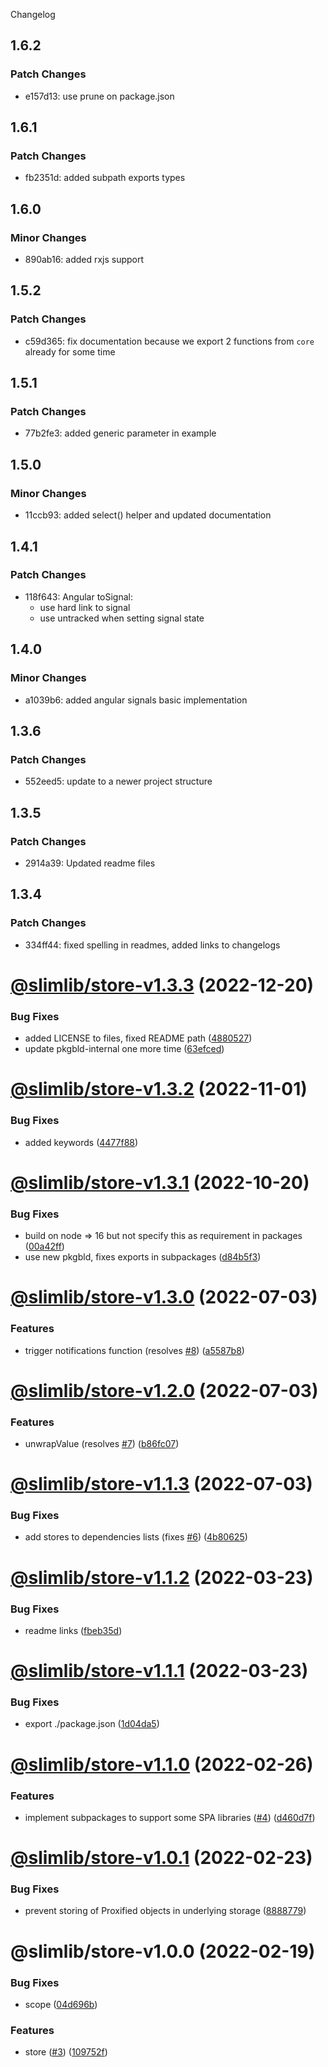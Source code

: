 Changelog

## 1.6.2

### Patch Changes

- e157d13: use prune on package.json

## 1.6.1

### Patch Changes

- fb2351d: added subpath exports types

## 1.6.0

### Minor Changes

- 890ab16: added rxjs support

## 1.5.2

### Patch Changes

- c59d365: fix documentation because we export 2 functions from `core` already for some time

## 1.5.1

### Patch Changes

- 77b2fe3: added generic parameter in example

## 1.5.0

### Minor Changes

- 11ccb93: added select() helper and updated documentation

## 1.4.1

### Patch Changes

- 118f643: Angular toSignal:
  - use hard link to signal
  - use untracked when setting signal state

## 1.4.0

### Minor Changes

- a1039b6: added angular signals basic implementation

## 1.3.6

### Patch Changes

- 552eed5: update to a newer project structure

## 1.3.5

### Patch Changes

- 2914a39: Updated readme files

## 1.3.4

### Patch Changes

- 334ff44: fixed spelling in readmes, added links to changelogs

# [@slimlib/store-v1.3.3](https://github.com/kshutkin/slimlib/compare/@slimlib/store-v1.3.2...@slimlib/store-v1.3.3) (2022-12-20)

### Bug Fixes

- added LICENSE to files, fixed README path ([4880527](https://github.com/kshutkin/slimlib/commit/4880527d54cf874317b18926856bdb01c16fa6cf))
- update pkgbld-internal one more time ([63efced](https://github.com/kshutkin/slimlib/commit/63efced8ec63a8331b4ddf8618d46a8a89419482))

# [@slimlib/store-v1.3.2](https://github.com/kshutkin/slimlib/compare/@slimlib/store-v1.3.1...@slimlib/store-v1.3.2) (2022-11-01)

### Bug Fixes

- added keywords ([4477f88](https://github.com/kshutkin/slimlib/commit/4477f8864e45deba1d9275ddc9dd462b3bdd9860))

# [@slimlib/store-v1.3.1](https://github.com/kshutkin/slimlib/compare/@slimlib/store-v1.3.0...@slimlib/store-v1.3.1) (2022-10-20)

### Bug Fixes

- build on node => 16 but not specify this as requirement in packages ([00a42ff](https://github.com/kshutkin/slimlib/commit/00a42ffb747ae4a58f2b9e96d7cc93b3d71edb99))
- use new pkgbld, fixes exports in subpackages ([d84b5f3](https://github.com/kshutkin/slimlib/commit/d84b5f3c6266f7f6f011110954f52fbf40df32db))

# [@slimlib/store-v1.3.0](https://github.com/kshutkin/slimlib/compare/@slimlib/store-v1.2.0...@slimlib/store-v1.3.0) (2022-07-03)

### Features

- trigger notifications function (resolves [#8](https://github.com/kshutkin/slimlib/issues/8)) ([a5587b8](https://github.com/kshutkin/slimlib/commit/a5587b86861c5beac2a6e6b4081b3ef7f1b584ae))

# [@slimlib/store-v1.2.0](https://github.com/kshutkin/slimlib/compare/@slimlib/store-v1.1.3...@slimlib/store-v1.2.0) (2022-07-03)

### Features

- unwrapValue (resolves [#7](https://github.com/kshutkin/slimlib/issues/7)) ([b86fc07](https://github.com/kshutkin/slimlib/commit/b86fc076b390d64edc717c4d54c3e5de1e601df7))

# [@slimlib/store-v1.1.3](https://github.com/kshutkin/slimlib/compare/@slimlib/store-v1.1.2...@slimlib/store-v1.1.3) (2022-07-03)

### Bug Fixes

- add stores to dependencies lists (fixes [#6](https://github.com/kshutkin/slimlib/issues/6)) ([4b80625](https://github.com/kshutkin/slimlib/commit/4b80625ccc4b62df8ad7ced1c75803d158beb377))

# [@slimlib/store-v1.1.2](https://github.com/kshutkin/slimlib/compare/@slimlib/store-v1.1.1...@slimlib/store-v1.1.2) (2022-03-23)

### Bug Fixes

- readme links ([fbeb35d](https://github.com/kshutkin/slimlib/commit/fbeb35dc30ed5e0e59bfcabed314ffaeb2eaac2b))

# [@slimlib/store-v1.1.1](https://github.com/kshutkin/slimlib/compare/@slimlib/store-v1.1.0...@slimlib/store-v1.1.1) (2022-03-23)

### Bug Fixes

- export ./package.json ([1d04da5](https://github.com/kshutkin/slimlib/commit/1d04da5bf8d8b5b9d5de6099b6ee70d3bc448e40))

# [@slimlib/store-v1.1.0](https://github.com/kshutkin/slimlib/compare/@slimlib/store-v1.0.1...@slimlib/store-v1.1.0) (2022-02-26)

### Features

- implement subpackages to support some SPA libraries ([#4](https://github.com/kshutkin/slimlib/issues/4)) ([d460d7f](https://github.com/kshutkin/slimlib/commit/d460d7fc4bc7343de699f61e322b87a0aa32cf99))

# [@slimlib/store-v1.0.1](https://github.com/kshutkin/slimlib/compare/@slimlib/store-v1.0.0...@slimlib/store-v1.0.1) (2022-02-23)

### Bug Fixes

- prevent storing of Proxified objects in underlying storage ([8888779](https://github.com/kshutkin/slimlib/commit/8888779fe26fb3a901c9deb08ebc017424b73cc5))

# @slimlib/store-v1.0.0 (2022-02-19)

### Bug Fixes

- scope ([04d696b](https://github.com/kshutkin/slimlib/commit/04d696bc5bf208f5d127997fa85f345756a96c78))

### Features

- store ([#3](https://github.com/kshutkin/slimlib/issues/3)) ([109752f](https://github.com/kshutkin/slimlib/commit/109752f12d4af4ee514b5e1c21f5a9c4b7fc5c91))
